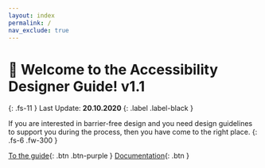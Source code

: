 ```yaml
---
layout: index
permalink: /
nav_exclude: true
---
```


# 👋 Welcome to the Accessibility Designer Guide! v1.1
{: .fs-11 }
Last Update: **20.10.2020**
{: .label .label-black }

If you are interested in barrier-free design and you need design guidelines to support you during the process, then you have come to the right place.
{: .fs-6 .fw-300 }

[To the guide](/docs){: .btn .btn-purple } [Documentation](/documentation){: .btn } 